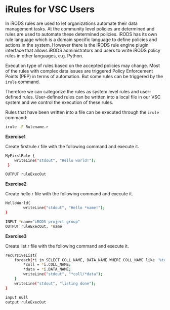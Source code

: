 # iRules for VSC Users
In iRODS rules are used to let organizations automate their data management tasks. At the community level policies are determined and rules are used to automate these determined policies. iRODS has its own rule language which is a domain specific language to define policies and actions in the system. However there is the iRODS rule engine plugin interface that allows iRODS administrators and users to write iRODS policy rules in other languages, e.g. Python. 

Execution type of rules based on the accepted policies may change. Most of the rules with complex data issues are triggered Policy Enforcement Points (PEP) in terms of automation. But some rules can be triggered by the `irule` command.

Therefore we can categorize the rules as system level rules and user-defined rules. User-defined rules can be written into a local file in our VSC system and we control the execution of these rules.

Rules that have been written into a file can be executed through the `irule` command:

```sh
irule -F Rulename.r
```

**Exercise1**

Create firstrule.r file with the following command and execute it.

```sh
MyFirstRule {
    writeLine("stdout", "Hello world!");
 }

OUTPUT ruleExecOut
```

**Exercise2**

Create hello.r file with the following command and execute it.

```sh
HelloWorld{
        writeLine("stdout", "Hello *name!");
}

INPUT *name="iRODS project group"
OUTPUT ruleExecOut, *name
```

**Exercise3**

Create list.r file with the following command and execute it.

```sh
recursiveList{
    foreach(*i in SELECT COLL_NAME, DATA_NAME WHERE COLL_NAME like '%test%'){
        *coll = *i.COLL_NAME;
        *data = *i.DATA_NAME;
        writeLine("stdout", "*coll/*data");
    }
    writeLine("stdout", "listing done");
}

input null
output ruleExecOut
```
